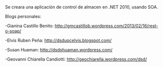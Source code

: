 Se creara una aplicación de control de almacen en .NET 2010, usando SOA.


Blogs personales:


-Gianina Castillo Benito: http://gmcastillob.wordpress.com/2013/02/16/rest-o-soap/

-Elvis Ruben Peña:  http://dsdupcelvis.blogspot.com/

-Susan Huaman:  http://dsdshuaman.wordpress.com/

-Geovanni Chiarella Candiotti: http://geochiarella.wordpress.com/dsd/